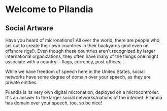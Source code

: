 # Welcome to Pilandia
## Social Artware

Have you heard of micronations? All over the world, there are people who set out to create their own countries in their backyards (and even on offshore rigs!). Even though these countries aren't recognized by larger international organizations, they often have many of the things one might associate with a country-- flags, currency, post offices...

While we have freedom of speech here in the United States, social networks have some degree of domain over your speech, as they are private entities.

Pilandia is its very own digital micronation, deployed on a microcontroller. It's an answer to the larger social networks/nations of the internet. Pilandia has domain over your speech, too, so be nice!
